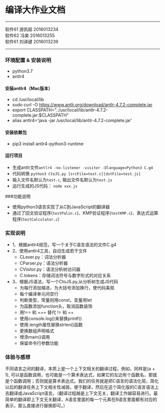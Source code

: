# 编译大作业文档
***

软件61 游凯超 2016013234 <br>
软件62 冯昊 2016013255 <br>
软件61 刘译键 2016013239 <br>

***

### 环境配置 & 安装说明
* python3.7
* antlr4

#### 安装antlr4（Mac版本）
* cd /usr/local/lib
* sudo curl -O https://www.antlr.org/download/antlr-4.7.2-complete.jar
* export CLASSPATH=".:/usr/local/lib/antlr-4.7.2-complete.jar:$CLASSPATH"
* alias antlr4='java -jar /usr/local/lib/antlr-4.7.2-complete.jar'

#### 安装依赖包
* pip3 install antlr4-python3-runtime

#### 运行项目
* 生成antlr文件``antlr4 -no-listener -visitor -Dlanguage=Python3 C.g4``
* 代码转换 ``python3 CtoJS.py [srcFile=test.c][dstFile=test.js]``
* 输入文件名默认为``test.c``, 输出文件名默认为``test.js``
* 运行生成的JS代码： ``node xxx.js``

###功能说明
* 使用python3语言实现了从C到JavaScript的翻译器
* 通过了回文验证程序(``testPalin.c``)、KMP验证程序(``testKMP.c``)、表达式运算程序(``testCalculator.c``)

### 实现说明
* 1、根据antlr4规范，写一个关于C语言语法的文件C.g4
* 2、使用antlr4工具，自动生成若干文件
	* CLexer.py：词法分析器
	* CParser.py：语法分析器 
	* CVisitor.py：语法分析树访问器
	* C.tokens：存储词法符号与数字形式的对应关系
* 3、根据JS语法，写一个CtoJS.py,从分析树生成JS代码
	* 为每行添加缩进，为大括号添加换行，使代码美观
	* 每个编译单元间空行
	* 判断类型，常量则用const，变量用let
	* 为函数添加function头，取消函数装饰
	* 用!== 和 === 替代 != 和 ==
	* 使用console.log()来替换printf()
	* 使用.length属性替换strlen()函数
	* 更换数组声明格式
	* 增添main()调用
	* 保留命令行参数功能

### 体验与感想

不同语言之间的翻译，本质上是一个上下文相关的翻译过程，例如，同样是(a + 1), 可以是函数调用，也可能是一个算术表达式，如果它的左边有个函数名，那就是个函数调用；否则就是算术表达式。我们的任务就是把C语言的语法化简，简化以后的翻译任务上下文相关性减弱，便于翻译，然后在这个简化版的C语言语法上去翻译成JavaScript语言。（翻译过程越是上下文无关，翻译工作越容易进行。最简单的翻译即上下文无关翻译，A语言里面的每一个元素在B语言里面都有对应的表示，那么直接进行替换即可。）

